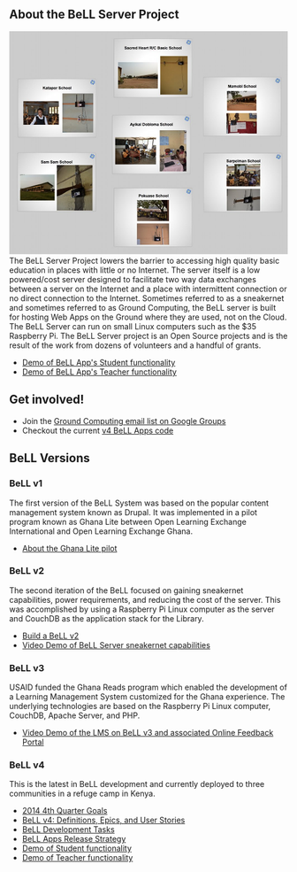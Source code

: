 ## About the BeLL Server Project
<img src="ghana-reads-raspberry-pi-deployment.jpg">The BeLL Server Project lowers the barrier to accessing high quality basic education in places with little or no Internet.  The server itself is a low powered/cost server designed to facilitate two way data exchanges between a server on the Internet and a place with intermittent connection or no direct connection to the Internet. Sometimes referred to as a sneakernet and sometimes referred to as Ground Computing, the BeLL server is built for hosting Web Apps on the Ground where they are used, not on the Cloud. The BeLL Server can run on small Linux computers such as the $35 Raspberry Pi. The BeLL Server project is an Open Source projects and is the result of the work from dozens of volunteers and a handful of grants.

- [Demo of BeLL App's Student functionality](https://www.youtube.com/watch?v=Qubmi5kItY4)
- [Demo of BeLL App's Teacher functionality](https://www.youtube.com/watch?v=MQhYScTQqjE)


## Get involved!
- Join the [Ground Computing email list on Google Groups](https://groups.google.com/forum/#!overview)
- Checkout the current [v4 BeLL Apps code](https://github.com/bellserver/BeLL-Apps)

## BeLL Versions
### BeLL v1
The first version of the BeLL System was based on the popular content management system known as Drupal.  It was implemented in a pilot program known as Ghana Lite between Open Learning Exchange International and Open Learning Exchange Ghana.
- [About the Ghana Lite pilot](http://cms.oleghana.org/ghana-lite/)

### BeLL v2 
The second iteration of the BeLL focused on gaining sneakernet capabilities, power requirements, and reducing the cost of the server. This was accomplished by using a Raspberry Pi Linux computer as the server and CouchDB as the application stack for the Library.
- [Build a BeLL v2](BeLL-Ground-Server-Manual/README.md)
- [Video Demo of BeLL Server sneakernet capabilities](https://www.youtube.com/watch?v=aQWXaOVAJcQ)

### BeLL v3
USAID funded the Ghana Reads program which enabled the development of a Learning Management System customized for the Ghana experience. The underlying technologies are based on the Raspberry Pi Linux computer, CouchDB, Apache Server, and PHP.
- [Video Demo of the LMS on BeLL v3 and associated Online Feedback Portal](https://www.youtube.com/watch?v=2q-qUQCi6Hc)

### BeLL v4
This is the latest in BeLL development and currently deployed to three communities in a refuge camp in Kenya.
- [2014 4th Quarter Goals](https://docs.google.com/a/ole.org/document/d/1t6pBHHdwnGAir4KMTvK71sAx1DQrGPzFr0gKoMvMKk8/edit#heading=h.syurfk7coh9q)
- [BeLL v4: Definitions, Epics, and User Stories](https://docs.google.com/a/ole.org/document/d/1MzuQOJdniVaBP-LxaqOzT7Zs_KbFVYDVYZzhMUeYP4A/edit)
- [BeLL Development Tasks](https://docs.google.com/a/ole.org/spreadsheets/d/1CZe6kSW-FueFnWE4x77EPtd48xlX3TYUOMv3oUoU78o/edit#gid=148437065)
- [BeLL Apps Release Strategy](BeLL-Apps-Release-Strategy/README.md)
- [Demo of Student functionality](https://www.youtube.com/watch?v=Qubmi5kItY4)
- [Demo of Teacher functionality](https://www.youtube.com/watch?v=MQhYScTQqjE)


